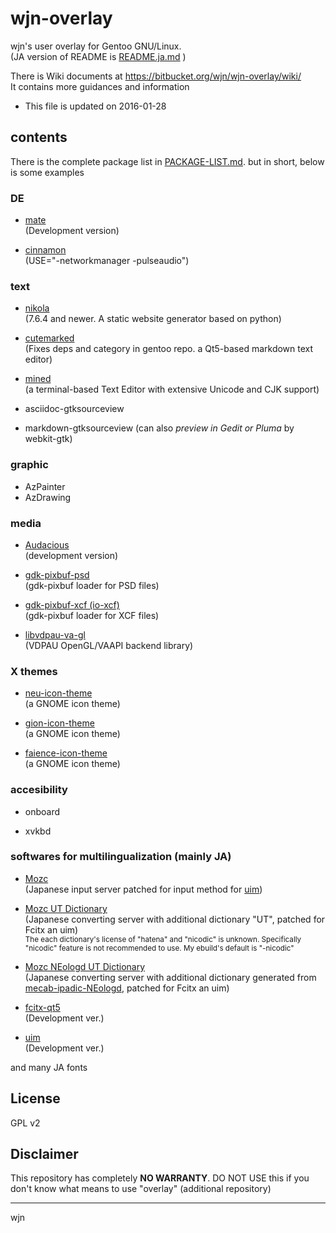 wjn-overlay
==============

wjn's user overlay for Gentoo GNU/Linux.  
(JA version of README is [README.ja.md](README.ja.md) )

There is Wiki documents at <https://bitbucket.org/wjn/wjn-overlay/wiki/>  
It contains more guidances and information

- This file is updated on 2016-01-28

## contents

There is the complete package list in [PACKAGE-LIST.md](PACKAGE-LIST.md).
but in short, below is some examples

### DE

- [mate](https://github.com/mate-desktop)  
	(Development version)

- [cinnamon](http://cinnamon.linuxmint.com/)  
  (USE="-networkmanager -pulseaudio")

### text

- [nikola](http://getnikola.com/)  
    (7.6.4 and newer. A static website generator based on python)

- [cutemarked](http://cloose.github.io/CuteMarkEd/)  
    (Fixes deps and category in gentoo repo. a Qt5-based markdown text editor)

- [mined](http://towo.net/mined/)  
    (a terminal-based Text Editor with extensive Unicode and CJK support)

- asciidoc-gtksourceview

- markdown-gtksourceview
    (can also *preview in Gedit or Pluma* by webkit-gtk)

### graphic

- AzPainter
- AzDrawing

### media

- [Audacious](http://audacious-media-player.org/)  
    (development version)

- [gdk-pixbuf-psd](http://cgit.sukimashita.com/gdk-pixbuf-psd.git/)  
    (gdk-pixbuf loader for PSD files)

- [gdk-pixbuf-xcf (io-xcf)](https://gitorious.org/xcf-pixbuf-loader)  
    (gdk-pixbuf loader for XCF files)
    
- [libvdpau-va-gl](https://github.com/i-rinat/libvdpau-va-gl)  
    (VDPAU OpenGL/VAAPI backend library)

### X themes

- [neu-icon-theme](http://www.silvestre.com.ar/)  
    (a GNOME icon theme)

- [gion-icon-theme](http://www.silvestre.com.ar/)  
    (a GNOME icon theme)

- [faience-icon-theme](http://tiheum.deviantart.com/art/Faience-icon-theme-255099649)  
    (a GNOME icon theme)

### accesibility

- onboard

- xvkbd

### softwares for multilingualization (mainly JA)

- [Mozc](https://code.google.com/p/mozc/)  
    (Japanese input server patched for input method for [uim](https://code.google.com/p/uim/))
 
- [Mozc UT Dictionary](http://www.geocities.jp/ep3797/mozc_01.html)  
    (Japanese converting server with additional dictionary "UT", patched for Fcitx an uim)  
    <small>The each dictionary's license of "hatena" and "nicodic" is unknown. Specifically "nicodic" feature is not recommended to use. My ebuild's default is "-nicodic"</small>

- [Mozc NEologd UT Dictionary](http://www.geocities.jp/ep3797/mozc_01.html)  
    (Japanese converting server with additional dictionary generated from [mecab-ipadic-NEologd](https://github.com/neologd/mecab-ipadic-neologd), patched for Fcitx an uim)  

- [fcitx-qt5](http://fcitx-im.org/)  
    (Development ver.)

- [uim](http://code.google.com/p/uim/)  
    (Development ver.)

and many JA fonts

## License

GPL v2

## Disclaimer

This repository has completely **NO WARRANTY**.
DO NOT USE this if you don't know what means to use "overlay" (additional repository)

----
wjn
